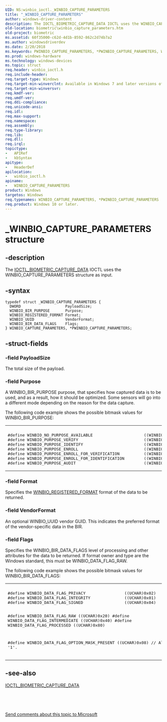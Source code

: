 ```yaml
---
UID: NS:winbio_ioctl._WINBIO_CAPTURE_PARAMETERS
title: "_WINBIO_CAPTURE_PARAMETERS"
author: windows-driver-content
description: The IOCTL_BIOMETRIC_CAPTURE_DATA IOCTL uses the WINBIO_CAPTURE_PARAMETERS structure as input.
old-location: biometric\winbio_capture_parameters.htm
old-project: biometric
ms.assetid: 60f35000-c62d-4d1b-8592-862c2d74b7a2
ms.author: windowsdriverdev
ms.date: 2/20/2018
ms.keywords: PWINBIO_CAPTURE_PARAMETERS, *PWINBIO_CAPTURE_PARAMETERS, WINBIO_CAPTURE_PARAMETERS, winbio_ioctl/PWINBIO_CAPTURE_PARAMETERS, winbio_ioctl/WINBIO_CAPTURE_PARAMETERS, _WINBIO_CAPTURE_PARAMETERS, PWINBIO_CAPTURE_PARAMETERS structure pointer [Biometric Devices], biometric.winbio_capture_parameters, biometric_ref_fbd581b2-ced0-4c0d-b76c-be5a469252fd.xml, WINBIO_CAPTURE_PARAMETERS structure [Biometric Devices]
ms.prod: windows-hardware
ms.technology: windows-devices
ms.topic: struct
req.header: winbio_ioctl.h
req.include-header: 
req.target-type: Windows
req.target-min-winverclnt: Available in Windows 7 and later versions of Windows.
req.target-min-winversvr: 
req.kmdf-ver: 
req.umdf-ver: 
req.ddi-compliance: 
req.unicode-ansi: 
req.idl: 
req.max-support: 
req.namespace: 
req.assembly: 
req.type-library: 
req.lib: 
req.dll: 
req.irql: 
topictype:
-	APIRef
-	kbSyntax
apitype:
-	HeaderDef
apilocation:
-	winbio_ioctl.h
apiname:
-	WINBIO_CAPTURE_PARAMETERS
product: Windows
targetos: Windows
req.typenames: WINBIO_CAPTURE_PARAMETERS, *PWINBIO_CAPTURE_PARAMETERS
req.product: Windows 10 or later.
---
```


# _WINBIO_CAPTURE_PARAMETERS structure


## -description


The <a href="..\winbio_ioctl\ni-winbio_ioctl-ioctl_biometric_capture_data.md">IOCTL_BIOMETRIC_CAPTURE_DATA</a> IOCTL uses the WINBIO_CAPTURE_PARAMETERS structure as input.


## -syntax


````
typedef struct _WINBIO_CAPTURE_PARAMETERS {
  DWORD                    PayloadSize;
  WINBIO_BIR_PURPOSE       Purpose;
  WINBIO_REGISTERED_FORMAT Format;
  WINBIO_UUID              VendorFormat;
  WINBIO_BIR_DATA_FLAGS    Flags;
} WINBIO_CAPTURE_PARAMETERS, *PWINBIO_CAPTURE_PARAMETERS;
````


## -struct-fields




### -field PayloadSize

The total size of the payload.


### -field Purpose

A WINBIO_BIR_PURPOSE purpose, that specifies how captured data is to be used, and as a result, how it should be optimized.  Some sensors will go into a different mode depending on the reason for the data capture.

The following code example shows the possible bitmask values for WINBIO_BIR_PURPOSE:

<div class="code"><span codelanguage=""><table>
<tr>
<th></th>
</tr>
<tr>
<td>
<pre>#define WINBIO_NO_PURPOSE_AVAILABLE                     ((WINBIO_BIR_PURPOSE)0x00)
#define WINBIO_PURPOSE_VERIFY                           ((WINBIO_BIR_PURPOSE)0x01)
#define WINBIO_PURPOSE_IDENTIFY                         ((WINBIO_BIR_PURPOSE)0x02)
#define WINBIO_PURPOSE_ENROLL                           ((WINBIO_BIR_PURPOSE)0x04)
#define WINBIO_PURPOSE_ENROLL_FOR_VERIFICATION          ((WINBIO_BIR_PURPOSE)0x08)
#define WINBIO_PURPOSE_ENROLL_FOR_IDENTIFICATION        ((WINBIO_BIR_PURPOSE)0x10)
#define WINBIO_PURPOSE_AUDIT                            ((WINBIO_BIR_PURPOSE)0x80)</pre>
</td>
</tr>
</table></span></div>

### -field Format

Specifies the <a href="..\winbio_types\ns-winbio_types-_winbio_registered_format.md">WINBIO_REGISTERED_FORMAT</a> format of the data to be returned.


### -field VendorFormat

An optional WINBIO_UUID vendor GUID.  This indicates the preferred format of the vendor-specific data in the BIR.


### -field Flags

Specifies the WINBIO_BIR_DATA_FLAGS level of processing and other attributes for the data to be returned.  If format owner and type are the Windows standard, this must be WINBIO_DATA_FLAG_RAW.

The following code example shows the possible bitmask values for WINBIO_BIR_DATA_FLAGS:

<div class="code"><span codelanguage=""><table>
<tr>
<th></th>
</tr>
<tr>
<td>
<pre>#define WINBIO_DATA_FLAG_PRIVACY                ((UCHAR)0x02)
#define WINBIO_DATA_FLAG_INTEGRITY              ((UCHAR)0x01)
#define WINBIO_DATA_FLAG_SIGNED                 ((UCHAR)0x04)

#define WINBIO_DATA_FLAG_RAW                    ((UCHAR)0x20)
#define WINBIO_DATA_FLAG_INTERMEDIATE           ((UCHAR)0x40)
#define WINBIO_DATA_FLAG_PROCESSED              ((UCHAR)0x80)

#define WINBIO_DATA_FLAG_OPTION_MASK_PRESENT    ((UCHAR)0x08)   // Always '1'.</pre>
</td>
</tr>
</table></span></div>

## -see-also

<a href="..\winbio_ioctl\ni-winbio_ioctl-ioctl_biometric_capture_data.md">IOCTL_BIOMETRIC_CAPTURE_DATA</a>



 

 

<a href="mailto:wsddocfb@microsoft.com?subject=Documentation%20feedback [biometric\biometric]:%20WINBIO_CAPTURE_PARAMETERS structure%20 RELEASE:%20(2/20/2018)&amp;body=%0A%0APRIVACY STATEMENT%0A%0AWe use your feedback to improve the documentation. We don't use your email address for any other purpose, and we'll remove your email address from our system after the issue that you're reporting is fixed. While we're working to fix this issue, we might send you an email message to ask for more info. Later, we might also send you an email message to let you know that we've addressed your feedback.%0A%0AFor more info about Microsoft's privacy policy, see http://privacy.microsoft.com/en-us/default.aspx." title="Send comments about this topic to Microsoft">Send comments about this topic to Microsoft</a>

